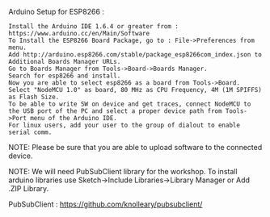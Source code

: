 Arduino Setup for ESP8266 :

    Install the Arduino IDE 1.6.4 or greater from : https://www.arduino.cc/en/Main/Software
    To Install the ESP8266 Board Package, go to : File->Preferences from menu.
    Add http://arduino.esp8266.com/stable/package_esp8266com_index.json to Additional Boards Manager URLs.
    Go to Boards Manager from Tools->Board->Boards Manager.
    Search for esp8266 and install.
    Now you are able to select esp8266 as a board from Tools->Board.
    Select "NodeMCU 1.0" as board, 80 MHz as CPU Frequency, 4M (1M SPIFFS) as Flash Size.
    To be able to write SW on device and get traces, connect NodeMCU to the USB port of the PC and select a proper device path from Tools->Port menu of the Arduino IDE.
    For linux users, add your user to the group of dialout to enable serial comm.

NOTE: Please be sure that you are able to upload software to the connected device.

NOTE: We will need PubSubClient library for the workshop. To install arduino libraries use Sketch->Include Libraries->Library Manager or Add .ZIP Library.

PubSubClient : https://github.com/knolleary/pubsubclient/
